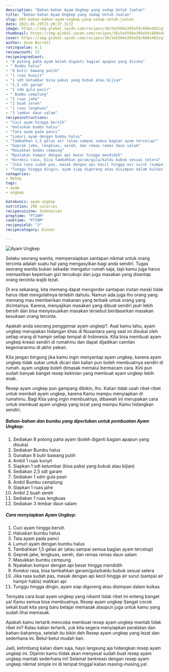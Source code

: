 ```yaml
---
description: "Bahan-bahan Ayam Ungkep yang sedap Untuk Jualan"
title: "Bahan-bahan Ayam Ungkep yang sedap Untuk Jualan"
slug: 665-bahan-bahan-ayam-ungkep-yang-sedap-untuk-jualan
date: 2021-05-29T21:20:27.317Z
image: https://img-global.cpcdn.com/recipes/36c5e5560a395e59/680x482cq70/ayam-ungkep-foto-resep-utama.jpg
thumbnail: https://img-global.cpcdn.com/recipes/36c5e5560a395e59/680x482cq70/ayam-ungkep-foto-resep-utama.jpg
cover: https://img-global.cpcdn.com/recipes/36c5e5560a395e59/680x482cq70/ayam-ungkep-foto-resep-utama.jpg
author: Gene Barrett
ratingvalue: 4.1
reviewcount: 13
recipeingredient:
- "8 potong paha ayam boleh diganti bagian apapun yang disuka"
- " Bumbu halus"
- "8 butir bawang putih"
- "1 ruas kunyit"
- "1 sdt ketumbar bisa pakai yang bubuk atau bijian"
- "2,5 sdt garam"
- "1 sdm gula pasir"
- " Bumbu cemplung"
- "1 ruas jahe"
- "2 buah sereh"
- "1 ruas lengkuas"
- "3 lembar daun salam"
recipeinstructions:
- "Cuci ayam hingga bersih"
- "Haluskan bumbu halus"
- "Tata ayam pada panci"
- "Lumuri ayam dengan bumbu halus"
- "Tambahkan 1,5 gelas air (atau sampai semua bagian ayam tercelup)"
- "Geprek jahe, lengkuas, sereh, dan remas remas daun salam"
- "Masukkan bumbu cempung"
- "Nyalakan kompor dengan api besar hingga mendidih"
- "Koreksi rasa, bisa tambahkan garam/gula/kaldu bubuk sesuai selera"
- "Jika rasa sudah pas, masak dengan api kecil hingga air surut (sampai air hampir habis) matikan api"
- "Tunggu hingga dingin, ayam siap digoreng atau disimpan dalam kulkas"
categories:
- Resep
tags:
- ayam
- ungkep

katakunci: ayam ungkep 
nutrition: 296 calories
recipecuisine: Indonesian
preptime: "PT10M"
cooktime: "PT39M"
recipeyield: "3"
recipecategory: Dinner

---
```



![Ayam Ungkep](https://img-global.cpcdn.com/recipes/36c5e5560a395e59/680x482cq70/ayam-ungkep-foto-resep-utama.jpg)

Selaku seorang wanita, mempersiapkan santapan nikmat untuk orang tercinta adalah suatu hal yang mengasyikan bagi anda sendiri. Tugas seorang  wanita bukan sekadar mengatur rumah saja, tapi kamu juga harus memastikan keperluan gizi tercukupi dan juga masakan yang disantap orang tercinta wajib lezat.

Di era  sekarang, kita memang dapat mengorder santapan instan meski tidak harus ribet mengolahnya terlebih dahulu. Namun ada juga lho orang yang memang mau memberikan makanan yang terbaik untuk orang yang dicintainya. Karena, menyajikan masakan yang dibuat sendiri jauh lebih bersih dan bisa menyesuaikan masakan tersebut berdasarkan masakan kesukaan orang tercinta. 



Apakah anda seorang penggemar ayam ungkep?. Asal kamu tahu, ayam ungkep merupakan hidangan khas di Nusantara yang saat ini disukai oleh setiap orang di hampir setiap tempat di Indonesia. Kita bisa membuat ayam ungkep kreasi sendiri di rumahmu dan dapat dijadikan camilan kegemaranmu di akhir pekan.

Kita jangan bingung jika kamu ingin menyantap ayam ungkep, karena ayam ungkep tidak sukar untuk dicari dan kalian pun boleh membuatnya sendiri di rumah. ayam ungkep boleh dimasak memalui bermacam cara. Kini pun sudah banyak banget resep kekinian yang membuat ayam ungkep lebih enak.

Resep ayam ungkep pun gampang dibikin, lho. Kalian tidak usah ribet-ribet untuk membeli ayam ungkep, karena Kamu mampu menyiapkan di rumahmu. Bagi Kita yang ingin membuatnya, dibawah ini merupakan cara untuk membuat ayam ungkep yang lezat yang mampu Kamu hidangkan sendiri.

<!--inarticleads1-->

##### Bahan-bahan dan bumbu yang diperlukan untuk pembuatan Ayam Ungkep:

1. Sediakan 8 potong paha ayam (boleh diganti bagian apapun yang disuka)
1. Sediakan  Bumbu halus
1. Gunakan 8 butir bawang putih
1. Ambil 1 ruas kunyit
1. Siapkan 1 sdt ketumbar (bisa pakai yang bubuk atau bijian)
1. Sediakan 2,5 sdt garam
1. Sediakan 1 sdm gula pasir
1. Ambil  Bumbu cemplung
1. Siapkan 1 ruas jahe
1. Ambil 2 buah sereh
1. Sediakan 1 ruas lengkuas
1. Sediakan 3 lembar daun salam




<!--inarticleads2-->

##### Cara menyiapkan Ayam Ungkep:

1. Cuci ayam hingga bersih
1. Haluskan bumbu halus
1. Tata ayam pada panci
1. Lumuri ayam dengan bumbu halus
1. Tambahkan 1,5 gelas air (atau sampai semua bagian ayam tercelup)
1. Geprek jahe, lengkuas, sereh, dan remas remas daun salam
1. Masukkan bumbu cempung
1. Nyalakan kompor dengan api besar hingga mendidih
1. Koreksi rasa, bisa tambahkan garam/gula/kaldu bubuk sesuai selera
1. Jika rasa sudah pas, masak dengan api kecil hingga air surut (sampai air hampir habis) matikan api
1. Tunggu hingga dingin, ayam siap digoreng atau disimpan dalam kulkas




Ternyata cara buat ayam ungkep yang nikamt tidak ribet ini enteng banget ya! Kamu semua bisa membuatnya. Resep ayam ungkep Sangat cocok sekali buat kita yang baru belajar memasak ataupun juga untuk kamu yang sudah lihai memasak.

Apakah kamu tertarik mencoba membuat resep ayam ungkep mantab tidak ribet ini? Kalau kalian tertarik, yuk kita segera menyiapkan peralatan dan bahan-bahannya, setelah itu bikin deh Resep ayam ungkep yang lezat dan sederhana ini. Betul-betul mudah kan. 

Jadi, ketimbang kalian diam saja, hayo langsung aja hidangkan resep ayam ungkep ini. Dijamin kamu tiidak akan menyesal sudah buat resep ayam ungkep mantab sederhana ini! Selamat berkreasi dengan resep ayam ungkep nikmat simple ini di tempat tinggal kalian masing-masing,ya!.

